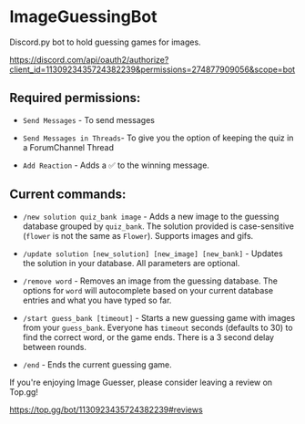 # ImageGuessingBot
Discord.py bot to hold guessing games for images.

https://discord.com/api/oauth2/authorize?client_id=1130923435724382239&permissions=274877909056&scope=bot

## Required permissions:

- `Send Messages` - To send messages

- `Send Messages in Threads`- To give you the option of keeping the quiz in a ForumChannel Thread

- `Add Reaction` - Adds a ✅ to the winning message.

## Current commands:

- `/new solution quiz_bank image` - Adds a new image to the guessing database grouped by `quiz_bank`.  The solution provided is case-sensitive (`flower` is not the same as `Flower`).  Supports images and gifs.

- `/update solution [new_solution] [new_image] [new_bank]` - Updates the solution in your database.  All parameters are optional.

- `/remove word` - Removes an image from the guessing database.  The options for `word` will autocomplete based on your current database entries and what you have typed so far.

- `/start guess_bank [timeout]` - Starts a new guessing game with images from your `guess_bank`.  Everyone has `timeout` seconds (defaults to 30) to find the correct word, or the game ends.  There is a 3 second delay between rounds.

- `/end` - Ends the current guessing game.


If you're enjoying Image Guesser, please consider leaving a review on Top.gg!

https://top.gg/bot/1130923435724382239#reviews
